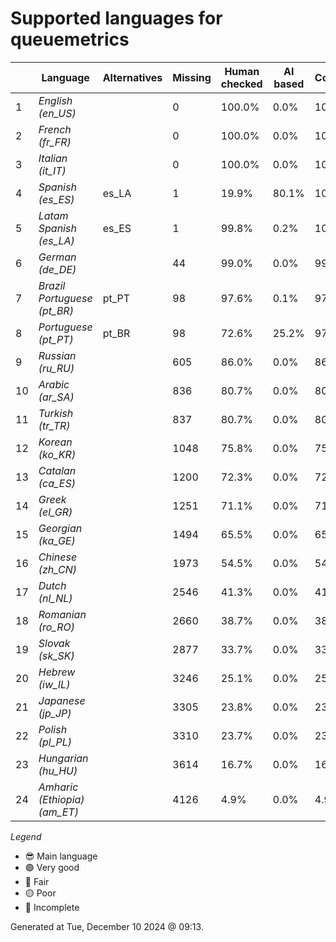 # Supported languages for queuemetrics

|  | Language | Alternatives | Missing | Human checked | AI based | Completion |   |
|--|----------|--------------|---------|---------------|----------|------------|---|
| 1 | *English (en_US)* |  | 0 | 100.0% | 0.0% | 100.0% | 😎 |
| 2 | *French (fr_FR)* |  | 0 | 100.0% | 0.0% | 100.0% | 🟢 |
| 3 | *Italian (it_IT)* |  | 0 | 100.0% | 0.0% | 100.0% | 🟢 |
| 4 | *Spanish (es_ES)* | es_LA | 1 | 19.9% | 80.1% | 100.0% | 🟢 |
| 5 | *Latam Spanish (es_LA)* | es_ES | 1 | 99.8% | 0.2% | 100.0% | 🟢 |
| 6 | *German (de_DE)* |  | 44 | 99.0% | 0.0% | 99.0% | 🟢 |
| 7 | *Brazil Portuguese (pt_BR)* | pt_PT | 98 | 97.6% | 0.1% | 97.7% | 🟢 |
| 8 | *Portuguese (pt_PT)* | pt_BR | 98 | 72.6% | 25.2% | 97.7% | 🟢 |
| 9 | *Russian (ru_RU)* |  | 605 | 86.0% | 0.0% | 86.1% | 🔵 |
| 10 | *Arabic (ar_SA)* |  | 836 | 80.7% | 0.0% | 80.7% | 🟡 |
| 11 | *Turkish (tr_TR)* |  | 837 | 80.7% | 0.0% | 80.7% | 🟡 |
| 12 | *Korean (ko_KR)* |  | 1048 | 75.8% | 0.0% | 75.8% | 🟡 |
| 13 | *Catalan (ca_ES)* |  | 1200 | 72.3% | 0.0% | 72.3% | 🟡 |
| 14 | *Greek (el_GR)* |  | 1251 | 71.1% | 0.0% | 71.2% | 🟡 |
| 15 | *Georgian (ka_GE)* |  | 1494 | 65.5% | 0.0% | 65.6% | 🔴 |
| 16 | *Chinese (zh_CN)* |  | 1973 | 54.5% | 0.0% | 54.5% | 🔴 |
| 17 | *Dutch (nl_NL)* |  | 2546 | 41.3% | 0.0% | 41.3% | 🔴 |
| 18 | *Romanian (ro_RO)* |  | 2660 | 38.7% | 0.0% | 38.7% | 🔴 |
| 19 | *Slovak (sk_SK)* |  | 2877 | 33.7% | 0.0% | 33.7% | 🔴 |
| 20 | *Hebrew (iw_IL)* |  | 3246 | 25.1% | 0.0% | 25.2% | 🔴 |
| 21 | *Japanese (jp_JP)* |  | 3305 | 23.8% | 0.0% | 23.8% | 🔴 |
| 22 | *Polish (pl_PL)* |  | 3310 | 23.7% | 0.0% | 23.7% | 🔴 |
| 23 | *Hungarian (hu_HU)* |  | 3614 | 16.7% | 0.0% | 16.7% | 🔴 |
| 24 | *Amharic (Ethiopia) (am_ET)* |  | 4126 | 4.9% | 0.0% | 4.9% | 🔴 |


*Legend*

- 😎 Main language
- 🟢 Very good
- 🔵 Fair
- 🟡 Poor
- 🔴 Incomplete


Generated at Tue, December 10 2024 @ 09:13.

